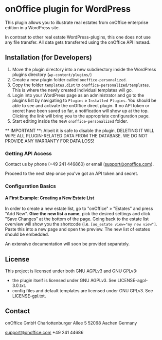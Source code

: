 # onOffice plugin for WordPress

This plugin allows you to illustrate real estates from onOffice enterprise edition in a WordPress site.

In contrast to other real estate WordPress-plugins, this one does not use any file transfer. All data gets transferred using the onOffice API instead.


## Installation (for Developers)

1. Move the plugin directory into a new subdirectory inside the WordPress plugins directory (`wp-content/plugins/`)
2. Create a new plugin folder called `onoffice-personalized`.
3. Copy the folder `templates.dist` to `onoffice-personalized/templates`. This is where the newly created individual templates will go.
4. Login into your WordPress page as an administrator and go to the plugins list by navigating to `Plugins` » `Installed Plugins`. You should be able to see and activate the onOffice direct plugin. If no API token or secret have been saved so far, a notification will show up at the top. Clicking the link will bring you to the appropriate configuration page.
5. Start editing inside the new `onoffice-personalized` folder.

** IMPORTANT **: Albeit it is safe to disable the plugin, DELETING IT WILL WIPE ALL PLUGIN-RELATED DATA FROM THE DATABASE. WE DO NOT PROVIDE ANY WARRANTY FOR DATA LOSS!

### Getting API Access

Contact us by phone (+49 241 446860) or email (support@onoffice.com). 

Proceed to the next step once you've got an API token and secret.

### Configuration Basics

#### A First Example: Creating a New Estate List 
In order to create a new estate list, go to "onOffice" » "Estates" and press "Add New". **Give the new list a name**, pick the desired settings and click "Save Changes" at the bottom of the page. Going back to the estate list overview will show you the shortcode (i.e. `[oo_estate view="my new view"]`. Paste this into a new page and open the preview. The new list of estates should be embedded.

An extensive documentation will soon be provided separately.

## License

This project is licensed under both GNU AGPLv3 and GNU GPLv3:
 - the plugin itself is licensed under GNU AGPLv3. See LICENSE-agpl-3.0.txt.
 - config files and default templates are licensed under GNU GPLv3. See LICENSE-gpl.txt.


## Contact

onOffice GmbH
Charlottenburger Allee 5
52068 Aachen
Germany

[support@onoffice.com](mailto://support@onoffice.com)
+49 241 44686